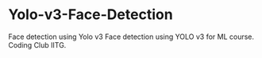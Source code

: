 # Yolo-v3-Face-Detection
Face detection using Yolo v3
Face detection using YOLO v3 for ML course. Coding Club IITG.
